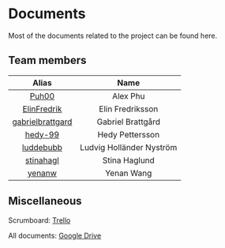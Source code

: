 # Documents

Most of the documents related to the project can be found here.

## Team members

| Alias                                                    | Name                     |
|:--------------------------------------------------------:|:------------------------:|
| [Puh00](https://github.com/Puh00/)                       | Alex Phu                 |
| [ElinFredrik](https://github.com/ElinFredrik/)           | Elin Fredriksson         |
| [gabrielbrattgard](https://github.com/gabrielbrattgard/) | Gabriel Brattgård        |
| [hedy-99](https://github.com/hedy-99/)                   | Hedy Pettersson          |
| [luddebubb](https://github.com/luddebubb/)               | Ludvig Holländer Nyström |
| [stinahagl](https://github.com/stinahagl/)               | Stina Haglund            |
| [yenanw](https://github.com/yenanw/)                     | Yenan Wang               |

## Miscellaneous

Scrumboard: [Trello](https://trello.com/b/0AJBKnoZ)

All documents: [Google Drive](https://drive.google.com/drive/folders/1qhlvY_Iczg_GUvDHzQVq33BUT8Moq5xm?usp=sharing)
